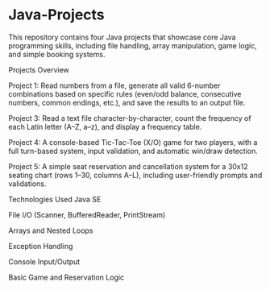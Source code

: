 # Java-Projects


This repository contains four Java projects that showcase core Java programming skills, including file handling, array manipulation, game logic, and simple booking systems.

Projects Overview

Project 1:
Read numbers from a file, generate all valid 6-number combinations based on specific rules (even/odd balance, consecutive numbers, common endings, etc.), and save the results to an output file.

Project 3:
Read a text file character-by-character, count the frequency of each Latin letter (A–Z, a–z), and display a frequency table.

Project 4:
A console-based Tic-Tac-Toe (X/O) game for two players, with a full turn-based system, input validation, and automatic win/draw detection.

Project 5:
A simple seat reservation and cancellation system for a 30x12 seating chart (rows 1–30, columns A–L), including user-friendly prompts and validations.

Technologies Used
Java SE

File I/O (Scanner, BufferedReader, PrintStream)

Arrays and Nested Loops

Exception Handling

Console Input/Output

Basic Game and Reservation Logic